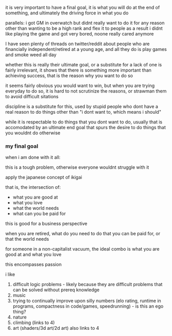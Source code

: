 it is very important to have a final goal, it is what you will do at the end of something, and ultimately the driving force in what you do

parallels:
i got GM in overwatch but didnt really want to do it for any reason other than wanting to be a high rank and flex it to people
as a result i didnt like playing the game and got very bored, noone really cared anymore

I have seen plenty of threads on twitter/reddit about people who are financially independent/retired at a young age, and all they do is play games and smoke weed all day

whether this is really their ultimate goal, or a substitute for a lack of one is fairly irrelevant, it shows that there is something more important than achieving success, that is the reason why you want to do so

it seems fairly obvious you would want to win, but when you are trying everyday to do so, it is hard to not scrutinize the reasons, or strawman them to avoid difficult sitations

discipline is a substitute for this, used by stupid people who dont have a real reason to do things other than "i dont want to, which means i should"

while it is respectable to do things that you dont want to do, usually that is accomodated by an ultimate end goal that spurs the desire to do things that you wouldnt do otherwise


### my final goal

when i am done with it all:

this is a tough problem, otherwise everyone wouldnt struggle with it

apply the japanese concept of ikigai

that is, the intersection of:
- what you are good at
- what you love
- what the world needs
- what can you be paid for

this is good for a business perspective

when you are retired, what do you need to do that you can be paid for, or that the world needs

for someone in a non-capitalist vacuum, the ideal combo is what you are good at and what you love

this encompasses passion

i like

1. difficult logic problems - likely because they are difficult problems that can be solved without prereq knowledge
2. music
3. trying to continually improve upon silly numbers (elo rating, runtime in programs, compactness in code/games, speedrunning) - is this an ego thing?
4. nature 
5. climbing (links to 4)
6. art (shaders/3d art/2d art) also links to 4
